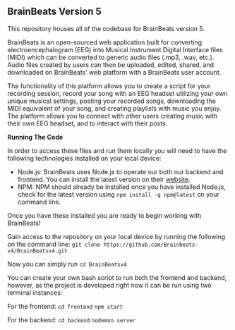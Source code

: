 ## **BrainBeats Version 5**
This repository houses all of the codebase for BrainBeats version 5.

BrainBeats is an open-sourced web application built for converting electroencephalogram (EEG) into Musical Instrument Digital Interface files (MIDI) which can be converted to generic audio files (.mp3, .wav, etc.). Audio files created by users can then be uploaded, edited, shared, and downloaded on BrainBeats’ web platform with a BrainBeats user account.

The functionality of this platform allows you to create a script for your recording session, record your song with an EEG headset utilizing your own unique musical settings, posting your recorded songs, downloading the MIDI equivalent of your song, and creating playlists with music you enjoy. The platform allows you to connect with other users creating music with their own EEG headset, and to interact with their posts.

**Running The Code**

In order to access these files and run them locally you will need to have the following technologies installed on your local device:
 - Node.js: BrainBeats uses Node.js to operate our both our backend and frontend. You can install the latest version on their [website](https://nodejs.org/en).
 - NPM: NPM should already be installed once you have installed Node.js, check for the latest version using `npm install -g npm@latest` on your command line.

Once you have these installed you are ready to begin working with BrainBeats!

Gain access to the repository on your local device by running the following on the command line:
`git clone https://github.com/Brainbeats-v4/BrainBeatsv4.git`

Now you can simply run
`cd BrainBeatsv4`

You can create your own bash script to run both the frontend and backend, however, as the project is developed right now it can be run using two terminal instances:

For the frontend:
`cd frontend`
`npm start`

For the backend:
`cd backend`
`nodemon server`
